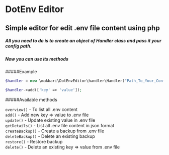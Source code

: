 # DotEnv Editor 

## Simple editor for edit .env file content using php

##### All you need to do is to create an object of Handler class and pass it your config path.
##### Now you can use its methods

#####Example
```php
$handler = new \makbari\DotEnvEditor\handler\Handler("Path_To_Your_Config")

$handler->add(['key' => 'value']);

```
#####Available methods

`overview()` - To list all .env content  
`add()` - Add new key => value to .env file  
`update()` - Update existing value in .env file  
`getDetails()` - List all .env file content in json format  
`createBackup()` - Create a backup from .env file  
`deleteBackup()` - Delete an existing backup  
`restore()` - Restore backup  
`delete()` - Delete an existing key => value from .env file 
